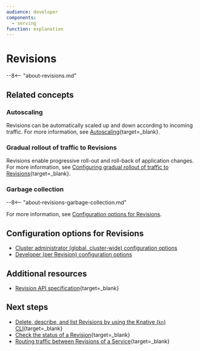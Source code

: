 ```yaml
---
audience: developer
components:
  - serving
function: explanation
---
```


# Revisions

--8<-- "about-revisions.md"

## Related concepts

### Autoscaling

Revisions can be automatically scaled up and down according to incoming traffic. For more information, see [Autoscaling](../../serving/autoscaling/README.md){target=_blank}.

### Gradual rollout of traffic to Revisions

Revisions enable progressive roll-out and roll-back of application changes. For more information, see [Configuring gradual rollout of traffic to Revisions](../../serving/rolling-out-latest-revision.md){target=_blank}.

### Garbage collection

--8<-- "about-revisions-garbage-collection.md"

For more information, see [Configuration options for Revisions](#configuration-options-for-revisions).

## Configuration options for Revisions

- [Cluster administrator (global, cluster-wide) configuration options](../../serving/revisions/revision-admin-config-options.md)
- [Developer (per Revision) configuration options](../../serving/revisions/revision-developer-config-options.md)

## Additional resources

- [Revision API specification](https://github.com/knative/specs/blob/main/specs/serving/knative-api-specification-1.0.md#revision){target=_blank}

## Next steps

- [Delete, describe, and list Revisions by using the Knative (`kn`) CLI](https://github.com/knative/client/blob/main/docs/cmd/kn_revision.md){target=_blank}
- [Check the status of a Revision](../../serving/troubleshooting/debugging-application-issues.md#check-revision-status){target=_blank}
- [Routing traffic between Revisions of a Service](../../serving/traffic-management.md#traffic-routing-examples){target=_blank}
